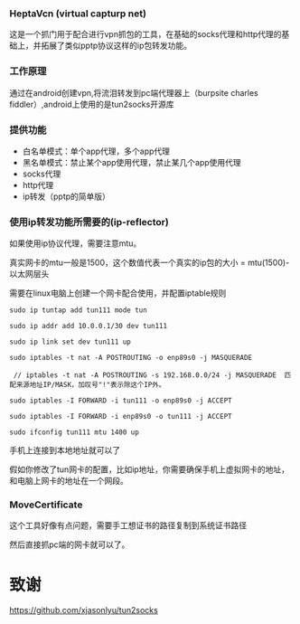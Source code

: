 

### HeptaVcn (virtual capturp net)

这是一个抓门用于配合进行vpn抓包的工具，在基础的socks代理和http代理的基础上，并拓展了类似pptp协议这样的ip包转发功能。

### 工作原理
通过在android创建vpn,将流泪转发到pc端代理器上（burpsite charles fiddler）,android上使用的是tun2socks开源库


### 提供功能
+ 白名单模式：单个app代理，多个app代理
+ 黑名单模式：禁止某个app使用代理，禁止某几个app使用代理
+ socks代理
+ http代理
+ ip转发（pptp的简单版）


### 使用ip转发功能所需要的(ip-reflector)

如果使用ip协议代理，需要注意mtu。

真实网卡的mtu一般是1500，这个数值代表一个真实的ip包的大小 = mtu(1500)-以太网层头

需要在linux电脑上创建一个网卡配合使用，并配置iptable规则
```
sudo ip tuntap add tun111 mode tun

sudo ip addr add 10.0.0.1/30 dev tun111

sudo ip link set dev tun111 up

sudo iptables -t nat -A POSTROUTING -o enp89s0 -j MASQUERADE

 // iptables -t nat -A POSTROUTING -s 192.168.0.0/24 -j MASQUERADE  匹配来源地址IP/MASK，加叹号"!"表示除这个IP外。

sudo iptables -I FORWARD -i tun111 -o enp89s0 -j ACCEPT

sudo iptables -I FORWARD -i enp89s0 -o tun111 -j ACCEPT

sudo ifconfig tun111 mtu 1400 up

```

手机上连接到本地地址就可以了

假如你修改了tun网卡的配置，比如ip地址，你需要确保手机上虚拟网卡的地址，和电脑上网卡的地址在一个网段。


### MoveCertificate
这个工具好像有点问题，需要手工想证书的路径复制到系统证书路径


然后直接抓pc端的网卡就可以了。
# 致谢
https://github.com/xjasonlyu/tun2socks
